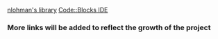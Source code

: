 [nlohman's library](https://github.com/nlohmann/json)
[Code::Blocks IDE](https://codeblocks.org)

### More links will be added to reflect the growth of the project
